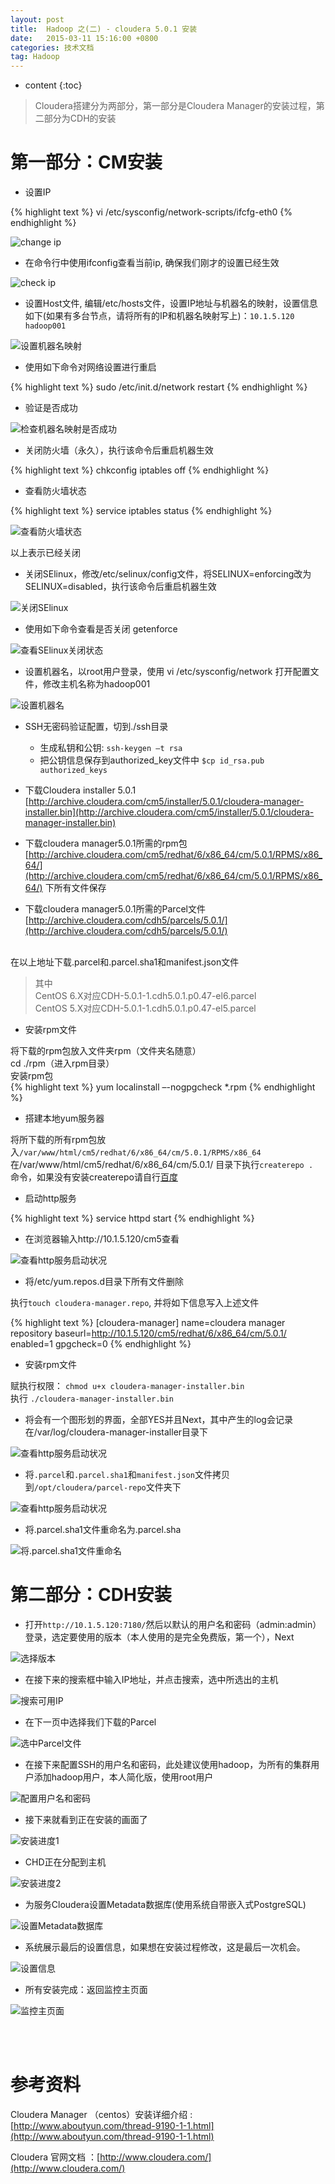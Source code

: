 ```yaml
---
layout: post
title:  Hadoop 之(二) - cloudera 5.0.1 安装
date:   2015-03-11 15:16:00 +0800
categories: 技术文档
tag: Hadoop
---
```


* content
{:toc}


> Cloudera搭建分为两部分，第一部分是Cloudera Manager的安装过程，第二部分为CDH的安装

第一部分：CM安装
=================================

+ 设置IP 

{% highlight text %}
vi /etc/sysconfig/network-scripts/ifcfg-eth0
{% endhighlight %}

![change ip](/images/blog/hadoop/02-cloudera-setup/01-change-ip.png)

+ 在命令行中使用ifconfig查看当前ip, 确保我们刚才的设置已经生效

![check ip](/images/blog/hadoop/02-cloudera-setup/02-check-ip.png)

+ 设置Host文件, 编辑/etc/hosts文件，设置IP地址与机器名的映射，设置信息如下(如果有多台节点，请将所有的IP和机器名映射写上)：`10.1.5.120 hadoop001`

![设置机器名映射](/images/blog/hadoop/02-cloudera-setup/03-set-host-mapping.png)

+ 使用如下命令对网络设置进行重启

{% highlight text %}
sudo /etc/init.d/network restart
{% endhighlight %}

+ 验证是否成功

![检查机器名映射是否成功](/images/blog/hadoop/02-cloudera-setup/04-check-host-mapping.png)

+ 关闭防火墙（永久），执行该命令后重启机器生效

{% highlight text %}
chkconfig iptables off
{% endhighlight %}

+ 查看防火墙状态

{% highlight text %}
service iptables status 
{% endhighlight %}

![查看防火墙状态](/images/blog/hadoop/02-cloudera-setup/05-check-iptables-status.png)

以上表示已经关闭

+ 关闭SElinux，修改/etc/selinux/config文件，将SELINUX=enforcing改为SELINUX=disabled，执行该命令后重启机器生效

![关闭SElinux](/images/blog/hadoop/02-cloudera-setup/06-close-selinux.png)

+ 使用如下命令查看是否关闭 getenforce

![查看SElinux关闭状态](/images/blog/hadoop/02-cloudera-setup/07-check-selinux-status.png)

+ 设置机器名，以root用户登录，使用 vi /etc/sysconfig/network 打开配置文件，修改主机名称为hadoop001

![设置机器名](/images/blog/hadoop/02-cloudera-setup/08-setup-hostname.png)

+ SSH无密码验证配置，切到./ssh目录
	* 生成私钥和公钥: `ssh-keygen –t rsa`
	* 把公钥信息保存到authorized_key文件中 `$cp id_rsa.pub authorized_keys `

+ 下载Cloudera installer 5.0.1
[http://archive.cloudera.com/cm5/installer/5.0.1/cloudera-manager-installer.bin](http://archive.cloudera.com/cm5/installer/5.0.1/cloudera-manager-installer.bin)

+ 下载cloudera manager5.0.1所需的rpm包
[http://archive.cloudera.com/cm5/redhat/6/x86_64/cm/5.0.1/RPMS/x86_64/](http://archive.cloudera.com/cm5/redhat/6/x86_64/cm/5.0.1/RPMS/x86_64/) 下所有文件保存

+ 下载cloudera manager5.0.1所需的Parcel文件
[http://archive.cloudera.com/cdh5/parcels/5.0.1/](http://archive.cloudera.com/cdh5/parcels/5.0.1/)

<br />在以上地址下载.parcel和.parcel.sha1和manifest.json文件

> 其中 <br />
> CentOS 6.X对应CDH-5.0.1-1.cdh5.0.1.p0.47-el6.parcel <br />
> CentOS 5.X对应CDH-5.0.1-1.cdh5.0.1.p0.47-el5.parcel <br />

+ 安装rpm文件

将下载的rpm包放入文件夹rpm（文件夹名随意）<br />
cd  ./rpm（进入rpm目录）<br />
安装rpm包<br />
{% highlight text %}
yum localinstall –-nogpgcheck  *.rpm
{% endhighlight %}

+ 搭建本地yum服务器

将所下载的所有rpm包放入`/var/www/html/cm5/redhat/6/x86_64/cm/5.0.1/RPMS/x86_64` <br />
在/var/www/html/cm5/redhat/6/x86_64/cm/5.0.1/ 目录下执行`createrepo . `命令，如果没有安装createrepo请自行[百度](http://www.baidu.com/)

+ 启动http服务

{% highlight text %}
service httpd start
{% endhighlight %}

+ 在浏览器输入http://10.1.5.120/cm5查看

![查看http服务启动状况](/images/blog/hadoop/02-cloudera-setup/09-check-apache-httpd-service.png)

+ 将/etc/yum.repos.d目录下所有文件删除

执行`touch cloudera-manager.repo`, 并将如下信息写入上述文件

{% highlight text %}
[cloudera-manager]
name=cloudera manager repository
baseurl=http://10.1.5.120/cm5/redhat/6/x86_64/cm/5.0.1/
enabled=1
gpgcheck=0
{% endhighlight %}

+ 安装rpm文件

赋执行权限： `chmod u+x cloudera-manager-installer.bin` <br />
执行 `./cloudera-manager-installer.bin`

+ 将会有一个图形划的界面，全部YES并且Next，其中产生的log会记录在/var/log/cloudera-manager-installer目录下

![查看http服务启动状况](/images/blog/hadoop/02-cloudera-setup/10-check-cloudera-manager-installer-log.png)

+ 将`.parcel`和`.parcel.sha1`和`manifest.json`文件拷贝到`/opt/cloudera/parcel-repo`文件夹下

![查看http服务启动状况](/images/blog/hadoop/02-cloudera-setup/11-copy-all-parcel-files.png)

+ 将.parcel.sha1文件重命名为.parcel.sha

![将.parcel.sha1文件重命名](/images/blog/hadoop/02-cloudera-setup/12-rename-parcel.sha-file.png)

第二部分：CDH安装
=================================

+ 打开`http://10.1.5.120:7180/`然后以默认的用户名和密码（admin:admin）登录，选定要使用的版本（本人使用的是完全免费版，第一个），Next

![选择版本](/images/blog/hadoop/02-cloudera-setup/13-choose-cdh-version.png)

+ 在接下来的搜索框中输入IP地址，并点击搜索，选中所选出的主机

![搜索可用IP](/images/blog/hadoop/02-cloudera-setup/14-search-machine-host.png)

+ 在下一页中选择我们下载的Parcel

![选中Parcel文件](/images/blog/hadoop/02-cloudera-setup/15-choose-parcels.png)

+ 在接下来配置SSH的用户名和密码，此处建议使用hadoop，为所有的集群用户添加hadoop用户，本人简化版，使用root用户

![配置用户名和密码](/images/blog/hadoop/02-cloudera-setup/16-config-username-password.png)

+ 接下来就看到正在安装的画面了

![安装进度1](/images/blog/hadoop/02-cloudera-setup/17-CDH-installing.png)

+ CHD正在分配到主机

![安装进度2](/images/blog/hadoop/02-cloudera-setup/18-CDH-installing.png)

+ 为服务Cloudera设置Metadata数据库(使用系统自带嵌入式PostgreSQL)

![设置Metadata数据库](/images/blog/hadoop/02-cloudera-setup/19-database-setup.png)

+ 系统展示最后的设置信息，如果想在安装过程修改，这是最后一次机会。

![设置信息](/images/blog/hadoop/02-cloudera-setup/20-review-all-configurations.png)

+ 所有安装完成：返回监控主页面

![监控主页面](/images/blog/hadoop/02-cloudera-setup/21-main-control-page.png)

<br />
<br />

参考资料
=======================

Cloudera Manager （centos）安装详细介绍 : [http://www.aboutyun.com/thread-9190-1-1.html](http://www.aboutyun.com/thread-9190-1-1.html)


Cloudera 官网文档 ：[http://www.cloudera.com/](http://www.cloudera.com/)
<br />
<br />